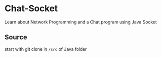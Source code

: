 # Chat-Socket
Learn about Network Programming and a Chat program using Java Socket

## Source
start with git clone in `/src` of Java folder
